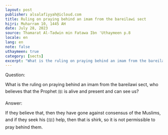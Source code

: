 ```yaml
---
layout: post
publisher: alsalafiyyah@icloud.com
title: Ruling on praying behind an imam from the bareilawi sect
hijri: Muharram 10, 1445 AH
date: July 28, 2023
source: Thamarat Al-Tadwin min Fatawa Ibn 'Uthaymeen p.8 
locale: en
lang: en
note: false
uthaymeen: true
category: [sects]
excerpt: "What is the ruling on praying behind an imam from the bareilawi sect, who believes that the Prophet ﷺ is alive and present and can see us."
---
```


Question: 

What is the ruling on praying behind an imam from the bareilawi sect, who believes that the Prophet ﷺ is alive and present and can see us? 

Answer: 

If they believe that, then they have gone against consensus of the Muslims, and if they seek his (ﷺ) help, then that is shirk, so it is not permissible to pray behind them. 

